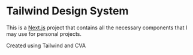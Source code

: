 # Tailwind Design System

This is a [Next.js](https://nextjs.org/) project that contains all the necessary components that I may use for personal projects.

Created using Tailwind and CVA
